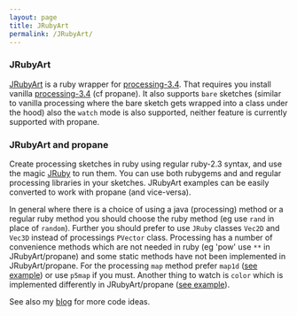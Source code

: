 ```yaml
---
layout: page
title: JRubyArt
permalink: /JRubyArt/
---
```

### JRubyArt ###
[JRubyArt][jruby_art] is a ruby wrapper for [processing-3.4][processing]. That requires you install vanilla [processing-3.4][processing] (cf propane). It also supports `bare` sketches (similar to vanilla processing where the bare sketch gets wrapped into a class under the hood) also the `watch` mode is also supported, neither feature is currently supported with propane.

### JRubyArt and propane ###

Create processing sketches in ruby using regular ruby-2.3 syntax, and use the magic [JRuby][jruby] to run them. You can use both rubygems and and regular processing libraries in your sketches. JRubyArt examples can be easily converted to work with propane (and vice-versa).

In general where there is a choice of using a java (processing) method or a regular ruby method you should choose the ruby method (eg use `rand` in place of `random`). Further you should prefer to use `JRuby` classes `Vec2D` and `Vec3D` instead of processings `PVector` class. Processing has a number of convenience methods which are not needed in ruby (eg 'pow' use `**` in JRubyArt/propane) and some static methods have not been implemented in JRubyArt/propane. For the processing `map` method prefer `map1d` ([see example][map1d]) or use `p5map` if you must. Another thing to watch is `color` which is implemented differently in JRubyArt/propane ([see example][color]).

See also my [blog][blog] for more code ideas.

[jruby]: https://jruby.org
[processing]: https://processing.org

[jruby_art]: https://ruby-processing.github.io/index.html
[color]: https://github.com/ruby-processing/JRubyArt-examples/blob/master/processing_app/basics/color/creating.rb
[map1d]: https://github.com/ruby-processing/JRubyArt-examples/blob/master/processing_app/basics/arrays/array.rb
[blog]:https://monkstone.github.io/
